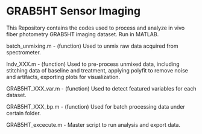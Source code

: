 # GRAB5HT Sensor Imaging
This Repository contains the codes used to process and analyze in vivo fiber photometry GRAB5HT imaging dataset. Run in MATLAB.  

batch_unmixing.m	- (function) Used to unmix raw data acquired from spectrometer. 

Indv_XXX.m	- (function) Used to pre-process unmixed data, including stitching data of baseline and treatment, applying polyfit to remove noise and artifacts, exporting plots for visualization.  	

GRAB5HT_XXX_var.m - (function) Used to detect featured variables for each dataset.

GRAB5HT_XXX_bp.m - (function) Used for batch processing data under certain folder.

GRAB5HT_excecute.m - Master script to run analysis and export data. 

